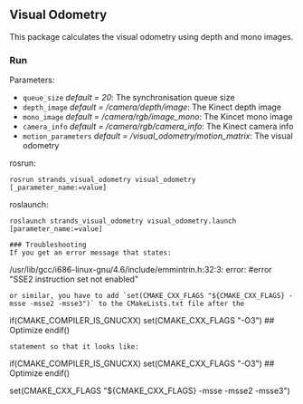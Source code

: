## Visual Odometry
This package calculates the visual odometry using depth and mono images.

### Run
Parameters:
* `queue_size` _default = 20_: The synchronisation queue size
* `depth_image` _default = /camera/depth/image_: The Kinect depth image
* `mono_image` _default = /camera/rgb/image_mono_: The Kincet mono image
* `camera_info` _default = /camera/rgb/camera_info_: The Kinect camera info
* `motion_parameters` _default = /visual_odometry/motion_matrix_: The visual odometry


rosrun:
```
rosrun strands_visual_odometry visual_odometry [_parameter_name:=value]
```

roslaunch:
```
roslaunch strands_visual_odometry visual_odometry.launch [parameter_name:=value]

### Troubleshooting
If you get an error message that states: 
```
/usr/lib/gcc/i686-linux-gnu/4.6/include/emmintrin.h:32:3: error: #error "SSE2 instruction set not enabled"
```
or similar, you have to add `set(CMAKE_CXX_FLAGS "${CMAKE_CXX_FLAGS} -msse -msse2 -msse3")` to the CMakeLists.txt file after the
```
if(CMAKE_COMPILER_IS_GNUCXX)
    set(CMAKE_CXX_FLAGS "-O3")        ## Optimize
endif()
```
statement so that it looks like:
```
if(CMAKE_COMPILER_IS_GNUCXX)
    set(CMAKE_CXX_FLAGS "-O3")        ## Optimize
endif()

set(CMAKE_CXX_FLAGS "${CMAKE_CXX_FLAGS} -msse -msse2 -msse3")
```
